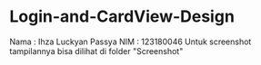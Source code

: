 # Login-and-CardView-Design
Nama  : Ihza Luckyan Passya
NIM : 123180046
Untuk screenshot tampilannya bisa dilihat di folder "Screenshot"
